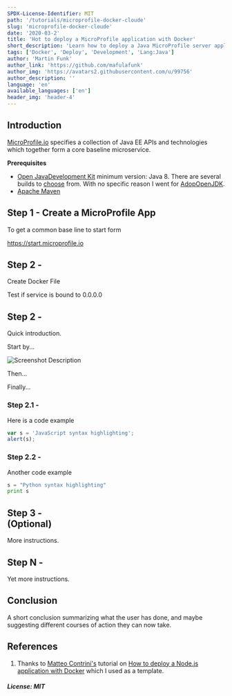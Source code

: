 ```yaml
---
SPDX-License-Identifier: MIT
path: '/tutorials/microprofile-docker-cloude'
slug: 'microprofile-docker-cloude'
date: '2020-03-2'
title: 'Hot to deploy a MicroProfile application with Docker'
short_description: 'Learn how to deploy a Java MicroProfile server application to an Ubuntu server with Docker......'
tags: ['Docker', 'Deploy', 'Development', 'Lang:Java']
author: 'Martin Funk'
author_link: 'https://github.com/mafulafunk'
author_img: 'https://avatars2.githubusercontent.com/u/99756'
author_description: ''
language: 'en'
available_languages: ['en']
header_img: 'header-4'
---
```


## Introduction

[MicroProfile.io](https://microprofile.io) specifies a collection of Java EE APIs and technologies which together form a core baseline microservice.

**Prerequisites**

- [Open JavaDevelopment Kit](https://maven.apache.org) minimum version: Java 8. There are several builds to [choose](https://en.wikipedia.org/wiki/OpenJDK#OpenJDK_builds) from. With no specific reason I went for [AdopOpenJDK](https://adoptopenjdk.net).
- [Apache Maven](https://maven.apache.org)

## Step 1 - Create a MicroProfile App

To get a common base line to start form

https://start.microprofile.io

## Step 2 - <Summary of Step>

Create Docker File

Test if service is bound to 0.0.0.0

## Step 2 - <Summary of Step>

Quick introduction.

Start by...

![Screenshot Description](images/screenshot_description.png)

Then...

Finally...

### Step 2.1 - <Summary of Step>

Here is a code example

```javascript
var s = 'JavaScript syntax highlighting';
alert(s);
```

### Step 2.2 - <Summary of Step>

Another code example

```python
s = "Python syntax highlighting"
print s
```

## Step 3 - <Summary of Step> (Optional)

More instructions.

## Step N - <Summary of Step>

Yet more instructions.

## Conclusion

A short conclusion summarizing what the user has done, and maybe suggesting different courses of action they can now take.

## References

1. Thanks to [Matteo Contrini's](https://github.com/matteocontrini) tutorial on [How to deploy a Node.js application with Docker](https://community.hetzner.com/tutorials/deploy-nodejs-with-docker) which I used as a template.

##### License: MIT

<!--

Contributor's Certificate of Origin

By making a contribution to this project, I certify that:

(a) The contribution was created in whole or in part by me and I have
    the right to submit it under the license indicated in the file; or

(b) The contribution is based upon previous work that, to the best of my
    knowledge, is covered under an appropriate license and I have the
    right under that license to submit that work with modifications,
    whether created in whole or in part by me, under the same license
    (unless I am permitted to submit under a different license), as
    indicated in the file; or

(c) The contribution was provided directly to me by some other person
    who certified (a), (b) or (c) and I have not modified it.

(d) I understand and agree that this project and the contribution are
    public and that a record of the contribution (including all personal
    information I submit with it, including my sign-off) is maintained
    indefinitely and may be redistributed consistent with this project
    or the license(s) involved.

Signed-off-by: Martin Funk (Martin@MartinFunk.de)

-->
